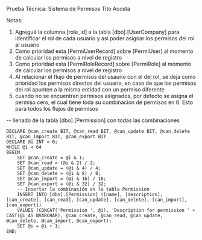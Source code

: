 Prueba Técnica: Sistema de Permisos 
Tito Acosta

Notas: 
1. Agregué la columna [role_id] a la tabla [dbo].[UserCompany] para identificar el rol de cada usuario y asi poder asignar los permisos del rol al usuario
2. Como prioridad esta [PermiUserRecord] sobre [PermiUser] al momento de calcular los permisos a nivel de registro
3. Como prioridad esta [PermiRoleRecord] sobre [PermiRole] al momento de calcular los permisos a nivel de registro
4. Al relacionar el flujo de permisos del usaurio con el del rol, se deja como prioridad los permisos directos del usuario, en caso de que los permisos del rol apunten a la misma entidad con un permiso diferente
5. cuando no se encuentran permisos asignados, por defecto se asigna el permiso cero, el cual tiene toda su combinación de permisos en 0. Esto para todos los flujos de permisos



-- llenado de la tabla [dbo].[Permission] con todas las combinaciones

    DECLARE @can_create BIT, @can_read BIT, @can_update BIT, @can_delete BIT, @can_import BIT, @can_export BIT
    DECLARE @i INT = 0;
    WHILE @i < 64
    BEGIN
        SET @can_create = @i & 1;
        SET @can_read = (@i & 2) / 2;
        SET @can_update = (@i & 4) / 4;
        SET @can_delete = (@i & 8) / 8;
        SET @can_import = (@i & 16) / 16;
        SET @can_export = (@i & 32) / 32;
        -- Insertar la combinación en la tabla Permission
        INSERT INTO [dbo].[Permission] ([name], [description], [can_create], [can_read], [can_update], [can_delete], [can_import], [can_export])
        VALUES (CONCAT('Permission ', @i), 'Description for permission ' + CAST(@i AS NVARCHAR), @can_create, @can_read, @can_update, @can_delete, @can_import, @can_export);
        SET @i = @i + 1;  
    END;
